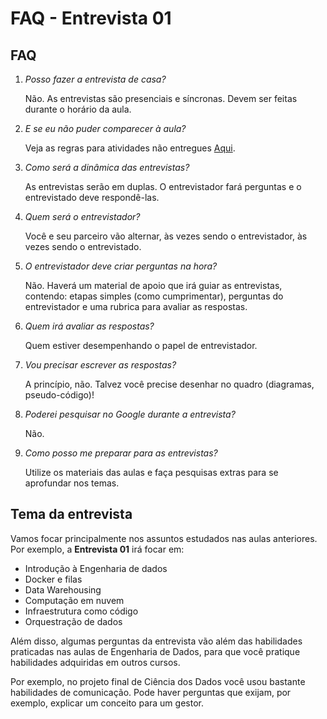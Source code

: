 
# FAQ - Entrevista 01

## FAQ

1. *Posso fazer a entrevista de casa?*

    Não. As entrevistas são presenciais e síncronas. Devem ser feitas durante o horário da aula.

1. *E se eu não puder comparecer à aula?*

    Veja as regras para atividades não entregues [Aqui](../../about.md#nota-final).

1. *Como será a dinâmica das entrevistas?*

    As entrevistas serão em duplas. O entrevistador fará perguntas e o entrevistado deve respondê-las.

1. *Quem será o entrevistador?*

    Você e seu parceiro vão alternar, às vezes sendo o entrevistador, às vezes sendo o entrevistado.

1. *O entrevistador deve criar perguntas na hora?*

    Não. Haverá um material de apoio que irá guiar as entrevistas, contendo: etapas simples (como cumprimentar), perguntas do entrevistador e uma rubrica para avaliar as respostas.

1. *Quem irá avaliar as respostas?*

    Quem estiver desempenhando o papel de entrevistador.

1. *Vou precisar escrever as respostas?*

    A princípio, não. Talvez você precise desenhar no quadro (diagramas, pseudo-código)!

1. *Poderei pesquisar no Google durante a entrevista?*

    Não.

1. *Como posso me preparar para as entrevistas?*

    Utilize os materiais das aulas e faça pesquisas extras para se aprofundar nos temas.

## Tema da entrevista

Vamos focar principalmente nos assuntos estudados nas aulas anteriores. Por exemplo, a **Entrevista 01** irá focar em:

- Introdução à Engenharia de dados
- Docker e filas
- Data Warehousing
- Computação em nuvem
- Infraestrutura como código
- Orquestração de dados

Além disso, algumas perguntas da entrevista vão além das habilidades praticadas nas aulas de Engenharia de Dados, para que você pratique habilidades adquiridas em outros cursos.

Por exemplo, no projeto final de Ciência dos Dados você usou bastante habilidades de comunicação. Pode haver perguntas que exijam, por exemplo, explicar um conceito para um gestor.